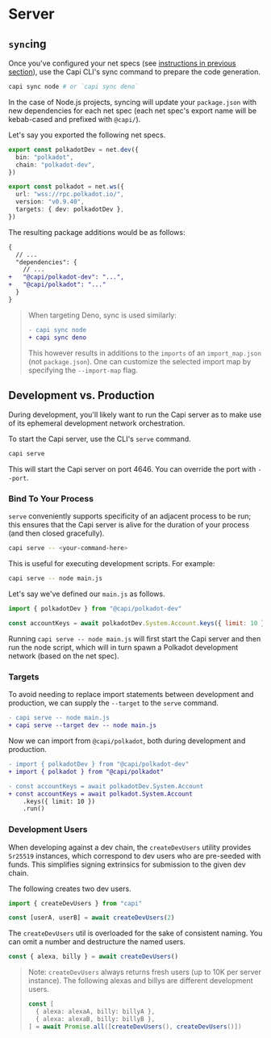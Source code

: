 # Server

## `sync`ing

Once you've configured your net specs (see
[instructions in previous section](/docs/setup.md#netsts)), use the Capi CLI's
sync command to prepare the code generation.

```sh
capi sync node # or `capi sync deno`
```

In the case of Node.js projects, syncing will update your `package.json` with
new dependencies for each net spec (each net spec's export name will be
kebab-cased and prefixed with `@capi/`).

Let's say you exported the following net specs.

```ts
export const polkadotDev = net.dev({
  bin: "polkadot",
  chain: "polkadot-dev",
})

export const polkadot = net.ws({
  url: "wss://rpc.polkadot.io/",
  version: "v0.9.40",
  targets: { dev: polkadotDev },
})
```

The resulting package additions would be as follows:

```diff
{
  // ...
  "dependencies": {
    // ...
+   "@capi/polkadot-dev": "...",
+   "@capi/polkadot": "..."
  }
}
```

> When targeting Deno, sync is used similarly:
>
> ```diff
> - capi sync node
> + capi sync deno
> ```
>
> This however results in additions to the `imports` of an `import_map.json`
> (not `package.json`). One can customize the selected import map by specifying
> the `--import-map` flag.

## Development vs. Production

During development, you'll likely want to run the Capi server as to make use of
its ephemeral development network orchestration.

To start the Capi server, use the CLI's `serve` command.

```sh
capi serve
```

This will start the Capi server on port 4646. You can override the port with
`--port`.

### Bind To Your Process

`serve` conveniently supports specificity of an adjacent process to be run; this
ensures that the Capi server is alive for the duration of your process (and then
closed gracefully).

```sh
capi serve -- <your-command-here>
```

This is useful for executing development scripts. For example:

```sh
capi serve -- node main.js
```

Let's say we've defined our `main.js` as follows.

```js
import { polkadotDev } from "@capi/polkadot-dev"

const accountKeys = await polkadotDev.System.Account.keys({ limit: 10 }).run()
```

Running `capi serve -- node main.js` will first start the Capi server and then
run the node script, which will in turn spawn a Polkadot development network
(based on the net spec).

### Targets

To avoid needing to replace import statements between development and
production, we can supply the `--target` to the `serve` command.

```diff
- capi serve -- node main.js
+ capi serve --target dev -- node main.js
```

Now we can import from `@capi/polkadot`, both during development and production.

```diff
- import { polkadotDev } from "@capi/polkadot-dev"
+ import { polkadot } from "@capi/polkadot"

- const accountKeys = await polkadotDev.System.Account
+ const accountKeys = await polkadot.System.Account
    .keys({ limit: 10 })
    .run()
```

### Development Users

When developing against a dev chain, the `createDevUsers` utility provides
`Sr25519` instances, which correspond to dev users who are pre-seeded with
funds. This simplifies signing extrinsics for submission to the given dev chain.

The following creates two dev users.

```ts
import { createDevUsers } from "capi"

const [userA, userB] = await createDevUsers(2)
```

The `createDevUsers` util is overloaded for the sake of consistent naming. You
can omit a number and destructure the named users.

```ts
const { alexa, billy } = await createDevUsers()
```

> Note: `createDevUsers` always returns fresh users (up to 10K per server
> instance). The following alexas and billys are different development users.
>
> ```ts
> const [
>   { alexa: alexaA, billy: billyA },
>   { alexa: alexaB, billy: billyB },
> ] = await Promise.all([createDevUsers(), createDevUsers()])
> ```
